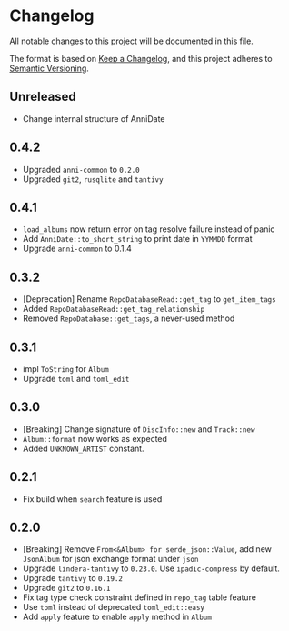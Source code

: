 # Changelog

All notable changes to this project will be documented in this file.

The format is based on [Keep a Changelog](https://keepachangelog.com/en/1.0.0/),
and this project adheres to [Semantic Versioning](https://semver.org/spec/v2.0.0.html).

## Unreleased

- Change internal structure of AnniDate

## 0.4.2

- Upgraded `anni-common` to `0.2.0`
- Upgraded `git2`, `rusqlite` and `tantivy`

## 0.4.1

- `load_albums` now return error on tag resolve failure instead of panic
- Add `AnniDate::to_short_string` to print date in `YYMMDD` format
- Upgrade `anni-common` to 0.1.4

## 0.3.2

- [Deprecation] Rename `RepoDatabaseRead::get_tag` to `get_item_tags`
- Added `RepoDatabaseRead::get_tag_relationship`
- Removed `RepoDatabase::get_tags`, a never-used method

## 0.3.1

- impl `ToString` for `Album`
- Upgrade `toml` and `toml_edit`

## 0.3.0

- [Breaking] Change signature of `DiscInfo::new` and `Track::new`
- `Album::format` now works as expected
- Added `UNKNOWN_ARTIST` constant.

## 0.2.1

- Fix build when `search` feature is used

## 0.2.0

- [Breaking] Remove `From<&Album> for serde_json::Value`, add new `JsonAlbum` for json exchange format under `json`
- Upgrade `lindera-tantivy` to `0.23.0`. Use `ipadic-compress` by default.
- Upgrade `tantivy` to `0.19.2`
- Upgrade `git2` to `0.16.1`
- Fix tag type check constraint defined in `repo_tag` table
  feature
- Use `toml` instead of deprecated `toml_edit::easy`
- Add `apply` feature to enable `apply` method in `Album`
